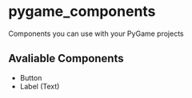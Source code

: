 # pygame_components
Components you can use with your PyGame projects

## Avaliable Components

* Button
* Label (Text)
